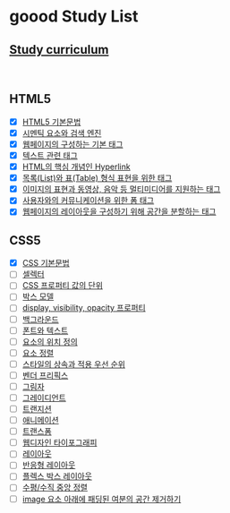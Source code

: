 # goood Study List

## [Study curriculum](https://poiemaweb.com/)

<br />

## HTML5

- [x] [HTML5 기본문법](https://github.com/Carrot-group-study/goood/blob/main/Post/HTML/HTML5%20%EA%B8%B0%EB%B3%B8%EB%AC%B8%EB%B2%95.md)
- [x] [시멘틱 요소와 검색 엔진](https://github.com/Carrot-group-study/goood/blob/main/Post/HTML/%EC%8B%9C%EB%A9%98%ED%8B%B1%20%EC%9A%94%EC%86%8C%EC%99%80%20%EA%B2%80%EC%83%89%20%EC%97%94%EC%A7%84.md)
- [x] [웹페이지의 구성하는 기본 태그](https://github.com/Carrot-group-study/goood/blob/main/Post/HTML/%EC%9B%B9%ED%8E%98%EC%9D%B4%EC%A7%80%EC%9D%98%20%EA%B5%AC%EC%84%B1%ED%95%98%EB%8A%94%20%EA%B8%B0%EB%B3%B8%20%ED%83%9C%EA%B7%B8.md)
- [x] [텍스트 관련 태그](https://github.com/Carrot-group-study/goood/blob/main/Post/HTML/%ED%85%8D%EC%8A%A4%ED%8A%B8%20%EA%B4%80%EB%A0%A8%20%ED%83%9C%EA%B7%B8.md)
- [x] [HTML의 핵심 개념인 Hyperlink](https://github.com/Carrot-group-study/goood/blob/main/Post/HTML/HTML%EC%9D%98%20%ED%95%B5%EC%8B%AC%20%EA%B0%9C%EB%85%90%EC%9D%B8%20Hyperlink.md)
- [x] [목록(List)와 표(Table) 형식 표현을 위한 태그](https://github.com/Carrot-group-study/goood/blob/main/Post/HTML/List%20%26%20Table%20%ED%83%9C%EA%B7%B8.md)
- [x] [이미지의 표현과 동영상, 음악 등 멀티미디어를 지원하는 태그](https://github.com/Carrot-group-study/goood/blob/main/Post/HTML/%EB%A9%80%ED%8B%B0%EB%AF%B8%EB%94%94%EC%96%B4%ED%83%9C%EA%B7%B8.md)
- [x] [사용자와의 커뮤니케이션을 위한 폼 태그](https://github.com/Carrot-group-study/goood/blob/main/Post/HTML/%ED%8F%BC%20%ED%83%9C%EA%B7%B8.md)
- [x] [웹페이지의 레이아웃을 구성하기 위해 공간을 분할하는 태그](https://github.com/Carrot-group-study/goood/blob/main/Post/HTML/%EB%B6%84%ED%95%A0%ED%83%9C%EA%B7%B8.md)

## CSS5

- [x] [CSS 기본문법](https://github.com/Carrot-group-study/goood/blob/main/Post/CSS/CSS%20%EA%B8%B0%EB%B3%B8%20%EB%AC%B8%EB%B2%95.md)
- [ ] [셀렉터]()
- [ ] [CSS 프로퍼티 값의 단위]()
- [ ] [박스 모델]()
- [ ] [display, visibility, opacity 프로퍼티]()
- [ ] [백그라운드]()
- [ ] [폰트와 텍스트]()
- [ ] [요소의 위치 정의]()
- [ ] [요소 정렬]()
- [ ] [스타일의 상속과 적용 우선 순위]()
- [ ] [벤더 프리픽스]()
- [ ] [그림자]()
- [ ] [그레이디언트]()
- [ ] [트랜지션]()
- [ ] [애니메이션]()
- [ ] [트랜스폼]()
- [ ] [웹디자인 타이포그래피]()
- [ ] [레이아웃]()
- [ ] [반응형 레이아웃]()
- [ ] [플렉스 박스 레이아웃]()
- [ ] [수평/수직 중앙 정렬]()
- [ ] [image 요소 아래에 패딩된 여분의 공간 제거하기]()
